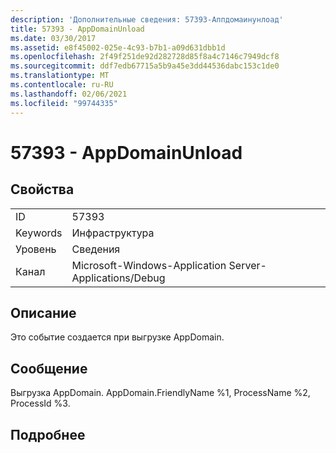 ```yaml
---
description: 'Дополнительные сведения: 57393-Аппдомаинунлоад'
title: 57393 - AppDomainUnload
ms.date: 03/30/2017
ms.assetid: e8f45002-025e-4c93-b7b1-a09d631dbb1d
ms.openlocfilehash: 2f49f251de92d282728d85f8a4c7146c7949dcf8
ms.sourcegitcommit: ddf7edb67715a5b9a45e3dd44536dabc153c1de0
ms.translationtype: MT
ms.contentlocale: ru-RU
ms.lasthandoff: 02/06/2021
ms.locfileid: "99744335"
---
```

# <a name="57393---appdomainunload"></a>57393 - AppDomainUnload

## <a name="properties"></a>Свойства  
  
|||  
|-|-|  
|ID|57393|  
|Keywords|Инфраструктура|  
|Уровень|Сведения|  
|Канал|Microsoft-Windows-Application Server-Applications/Debug|  
  
## <a name="description"></a>Описание  

 Это событие создается при выгрузке AppDomain.  
  
## <a name="message"></a>Сообщение  

 Выгрузка AppDomain. AppDomain.FriendlyName %1, ProcessName %2, ProcessId %3.  
  
## <a name="details"></a>Подробнее
